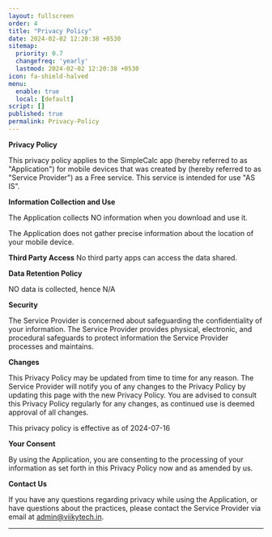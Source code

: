 ```yaml
---
layout: fullscreen
order: 4
title: "Privacy Policy"
date: 2024-02-02 12:20:38 +0530
sitemap:
  priority: 0.7
  changefreq: 'yearly'
  lastmod: 2024-02-02 12:20:38 +0530
icon: fa-shield-halved
menu:
  enable: true
  local: [default]
script: []
published: true
permalink: Privacy-Policy
---
```


**Privacy Policy**

This privacy policy applies to the SimpleCalc app (hereby referred to as "Application") for mobile devices that was created by (hereby referred to as "Service Provider") as a Free service. This service is intended for use "AS IS".

**Information Collection and Use**

The Application collects NO information when you download and use it.

The Application does not gather precise information about the location of your mobile device.

**Third Party Access**
 No third party apps can access the data shared.

**Data Retention Policy**

NO data is collected, hence N/A

**Security**

The Service Provider is concerned about safeguarding the confidentiality of your information. The Service Provider provides physical, electronic, and procedural safeguards to protect information the Service Provider processes and maintains.

**Changes**

This Privacy Policy may be updated from time to time for any reason. The Service Provider will notify you of any changes to the Privacy Policy by updating this page with the new Privacy Policy. You are advised to consult this Privacy Policy regularly for any changes, as continued use is deemed approval of all changes.

This privacy policy is effective as of 2024-07-16

**Your Consent**

By using the Application, you are consenting to the processing of your information as set forth in this Privacy Policy now and as amended by us.

**Contact Us**

If you have any questions regarding privacy while using the Application, or have questions about the practices, please contact the Service Provider via email at admin@viikytech.in.

* * *